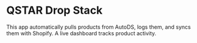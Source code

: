 # QSTAR Drop Stack

This app automatically pulls products from AutoDS, logs them, and syncs them with Shopify. A live dashboard tracks product activity.
